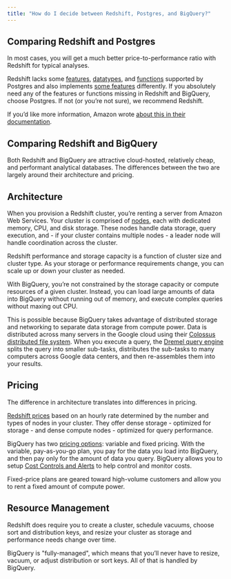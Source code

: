 ```yaml
---
title: "How do I decide between Redshift, Postgres, and BigQuery?"
---
```


## Comparing Redshift and Postgres

In most cases, you will get a much better price-to-performance ratio with Redshift for typical analyses.

Redshift lacks some [features](http://docs.aws.amazon.com/redshift/latest/dg/c_unsupported-postgresql-features.html), [datatypes](http://docs.aws.amazon.com/redshift/latest/dg/c_unsupported-postgresql-datatypes.html), and [functions](http://docs.aws.amazon.com/redshift/latest/dg/c_unsupported-postgresql-functions.html) supported by Postgres and also implements [some features](http://docs.aws.amazon.com/redshift/latest/dg/c_redshift-sql-implementated-differently.html) differently. If you absolutely need any of the features or functions missing in Redshift and BigQuery, choose Postgres. If not (or you’re not sure), we recommend Redshift.

If you’d like more information, Amazon wrote [about this in their documentation](http://docs.aws.amazon.com/redshift/latest/dg/c_redshift-and-postgres-sql.html).

## Comparing Redshift and BigQuery

Both Redshift and BigQuery are attractive cloud-hosted, relatively cheap, and performant analytical databases. The differences between the two are largely around their architecture and pricing.

## Architecture

When you provision a Redshift cluster, you’re renting a server from Amazon Web Services. Your cluster is comprised of [nodes](http://docs.aws.amazon.com/redshift/latest/dg/c_high_level_system_architecture.html), each with dedicated memory, CPU, and disk storage. These nodes handle data storage, query execution, and - if your cluster contains multiple nodes - a leader node will handle coordination across the cluster.

Redshift performance and storage capacity is a function of cluster size and cluster type. As your storage or performance requirements change, you can scale up or down your cluster as needed.

With BigQuery, you’re not constrained by the storage capacity or compute resources of a given cluster. Instead, you can load large amounts of data into BigQuery without running out of memory, and execute complex queries without maxing out CPU.

This is possible because BigQuery takes advantage of distributed storage and networking to separate data storage from compute power. Data is distributed across many servers in the Google cloud using their [Colossus distributed file system](https://cloud.google.com/blog/big-data/2016/01/bigquery-under-the-hood). When you execute a query, the [Dremel query engine](https://cloud.google.com/blog/big-data/2016/01/bigquery-under-the-hood) splits the query into smaller sub-tasks, distributes the sub-tasks to many computers across Google data centers, and then re-assembles them into your results.

## Pricing

The difference in architecture translates into differences in pricing.

[Redshift prices](https://aws.amazon.com/redshift/pricing/) based on an hourly rate determined by the number and types of nodes in your cluster. They offer dense storage - optimized for storage - and dense compute nodes - optimized for query performance.

BigQuery has two [pricing options](https://cloud.google.com/bigquery/pricing): variable and fixed pricing. With the variable, pay-as-you-go plan, you pay for the data you load into BigQuery, and then pay only for the amount of data you query. BigQuery allows you to setup [Cost Controls and Alerts](https://cloud.google.com/bigquery/cost-controls) to help control and monitor costs.

Fixed-price plans are geared toward high-volume customers and allow you to rent a fixed amount of compute power.

## Resource Management

Redshift does require you to create a cluster, schedule vacuums, choose sort and distribution keys, and resize your cluster as storage and performance needs change over time.

BigQuery is "fully-managed", which means that you’ll never have to resize, vacuum, or adjust distribution or sort keys. All of that is handled by BigQuery.
